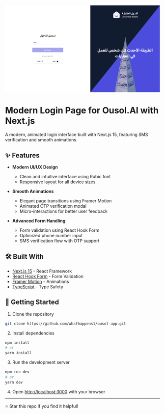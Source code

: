 ![Login Page Overview](/public/assets/images/overview.png)
# Modern Login Page for Ousol.AI with Next.js

A modern, animated login interface built with Next.js 15, featuring SMS verification and smooth animations.

## ✨ Features

- **Modern UI/UX Design**
  - Clean and intuitive interface using Rubic font
  - Responsive layout for all device sizes

- **Smooth Animations**
  - Elegant page transitions using Framer Motion
  - Animated OTP verification modal
  - Micro-interactions for better user feedback

- **Advanced Form Handling**
  - Form validation using React Hook Form
  - Optimized phone number input
  - SMS verification flow with OTP support

## 🛠️ Built With

- [Next.js 15](https://nextjs.org/) - React Framework
- [React Hook Form](https://react-hook-form.com/) - Form Validation
- [Framer Motion](https://www.framer.com/motion/) - Animations
- [TypeScript](https://www.typescriptlang.org/) - Type Safety

## 🚀 Getting Started

1. Clone the repository
```bash
git clone https://github.com/whathappens1/ousol-app.git
```

2. Install dependencies
```bash
npm install
# or
yarn install
```

3. Run the development server
```bash
npm run dev
# or
yarn dev
```

4. Open [http://localhost:3000](http://localhost:3000) with your browser

---
⭐ Star this repo if you find it helpful!
